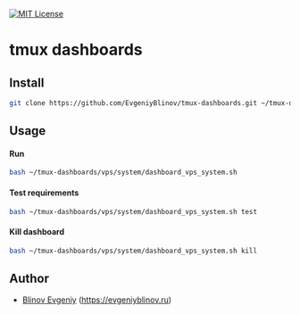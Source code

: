 [![MIT License][license-image]][license-url]

tmux dashboards
===

## Install

```sh
git clone https://github.com/EvgeniyBlinov/tmux-dashboards.git ~/tmux-dashboards
```

## Usage

#### Run
```sh
bash ~/tmux-dashboards/vps/system/dashboard_vps_system.sh
```
#### Test requirements
```sh
bash ~/tmux-dashboards/vps/system/dashboard_vps_system.sh test
```
#### Kill dashboard
```sh
bash ~/tmux-dashboards/vps/system/dashboard_vps_system.sh kill
```

## Author

- [Blinov Evgeniy](mailto:evgeniy_blinov@mail.ru) (<https://evgeniyblinov.ru>)

[license-image]: http://img.shields.io/badge/license-MIT-blue.svg?style=flat
[license-url]: LICENSE
